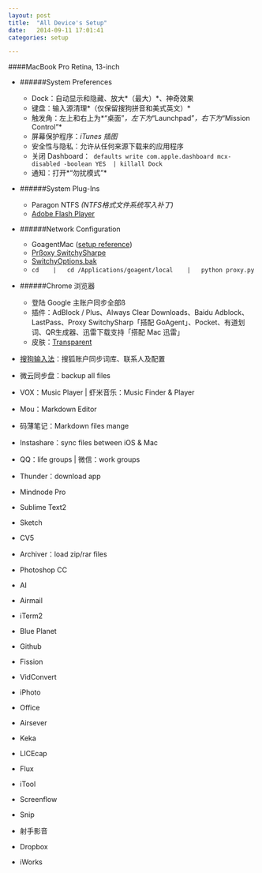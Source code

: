 ```yaml
---
layout: post
title:  "All Device's Setup"
date:   2014-09-11 17:01:41
categories: setup

---
```

####MacBook Pro Retina, 13-inch

- ######System Preferences
    
    - Dock：自动显示和隐藏、放大*（最大）*、神奇效果
    - 键盘：输入源清理*（仅保留搜狗拼音和美式英文）*
    - 触发角：左上和右上为*“桌面”*，左下为*“Launchpad”*，右下为*“Mission Control”*
    - 屏幕保护程序：*iTunes 插图*
    - 安全性与隐私：允许从任何来源下载来的应用程序
    - 关闭 Dashboard：` defaults write com.apple.dashboard mcx-disabled -boolean YES  | killall Dock`
    - 通知：打开*“勿扰模式”*
      
- ######System Plug-Ins
    
    - Paragon NTFS *(NTFS格式文件系统写入补丁)*
    - [Adobe Flash Player](http://get.adobe.com/cn/flashplayer/)

- ######Network Configuration
    
    - GoagentMac ([setup reference](http://www.guokr.com/blog/436937/)) 
    -  [Prßoxy SwitchySharpe](http://pan.baidu.com/s/1dDxkYcx) 
    - [SwitchyOptions.bak](http://pan.baidu.com/s/1gdkVEKj)
    - `cd    |   cd /Applications/goagent/local    |   python proxy.py `

- ######Chrome 浏览器
    
    - 登陆 Google 主账户同步全部ß
    - 插件：AdBlock / Plus、Always Clear Downloads、Baidu Adblock、LastPass、Proxy SwitchySharp「搭配 GoAgent」、Pocket、有道划词、QR生成器、迅雷下载支持「搭配 Mac 迅雷」
    - 皮肤：[Transparent](https://chrome.google.com/webstore/detail/transparent/oegogboflfgdoajlmhilbamjblflfibj?hl=zh-CN)
    
- [搜狗输入法](http://pinyin.sogou.com/mac/)：搜狐账户同步词库、联系人及配置    
- 微云同步盘：backup all files
- VOX：Music Player  |  虾米音乐：Music Finder & Player
- Mou：Markdown Editor
- 码薄笔记：Markdown files mange

- Instashare：sync files between iOS & Mac     
- QQ：life groups  |  微信：work groups
- Thunder：download app
- Mindnode Pro
- Sublime Text2
- Sketch
- CV5
- Archiver：load zip/rar files
- Photoshop CC
- AI
- Airmail
- iTerm2
- Blue Planet
- Github
- Fission
- VidConvert
- iPhoto
- Office 
- Airsever
- Keka
- LICEcap
- Flux
- iTool
- Screenflow
- Snip
- 射手影音
- Dropbox
- iWorks
